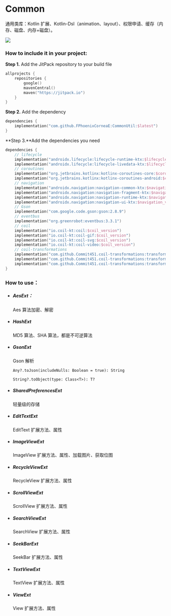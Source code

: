 # Common

通用类库：Kotlin 扩展、Kotlin-Dsl（animation、layout）、权限申请、缓存（内存、磁盘、内存+磁盘）。

[![](https://jitpack.io/v/FPhoenixCorneaE/CommonUtil.svg)](https://jitpack.io/#FPhoenixCorneaE/CommonUtil)

### How to include it in your project:

**Step 1.** Add the JitPack repository to your build file

```kotlin
allprojects {
    repositories {
        google()
        mavenCentral()
        maven("https://jitpack.io")
    }
}
```

**Step 2.** Add the dependency

```kotlin
dependencies {
    implementation("com.github.FPhoenixCorneaE:CommonUtil:$latest")
}
```

**Step 3.**Add the dependencies you need

```kotlin
dependencies {
    // lifecycle
    implementation("androidx.lifecycle:lifecycle-runtime-ktx:$lifecycle_version")
    implementation("androidx.lifecycle:lifecycle-livedata-ktx:$lifecycle_version")
    // coroutines
    implementation("org.jetbrains.kotlinx:kotlinx-coroutines-core:$coroutines_version")
    implementation("org.jetbrains.kotlinx:kotlinx-coroutines-android:$coroutines_version")
    // navigation
    implementation("androidx.navigation:navigation-common-ktx:$navigation_version")
    implementation("androidx.navigation:navigation-fragment-ktx:$navigation_version")
    implementation("androidx.navigation:navigation-runtime-ktx:$navigation_version")
    implementation("androidx.navigation:navigation-ui-ktx:$navigation_version")
    // Gson
    implementation("com.google.code.gson:gson:2.8.9")
    // eventbus
    implementation("org.greenrobot:eventbus:3.3.1")
    // coil
    implementation("io.coil-kt:coil:$coil_version")
    implementation("io.coil-kt:coil-gif:$coil_version")
    implementation("io.coil-kt:coil-svg:$coil_version")
    implementation("io.coil-kt:coil-video:$coil_version")
    // coil-transformations
    implementation("com.github.Commit451.coil-transformations:transformations:$coil_transformations_version")
    implementation("com.github.Commit451.coil-transformations:transformations-gpu:$coil_transformations_version")
    implementation("com.github.Commit451.coil-transformations:transformations-face-detection:$coil_transformations_version")
}
```

### How to use：

- ##### AesExt：

  Aes 算法加密、解密

- ##### HashExt

  MD5 算法、SHA 算法，都是不可逆算法

- ##### GsonExt

  Gson 解析

  `Any?.toJson(includeNulls: Boolean = true): String`

  `String?.toObject(type: Class<T>): T?`

- ##### SharedPreferencesExt

  轻量级的存储

- ##### EditTextExt

  EditText 扩展方法、属性

- ##### ImageViewExt

  ImageView 扩展方法、属性、加载图片、获取位图

- ##### RecycleViewExt

  RecycleView 扩展方法、属性

- ##### ScrollViewExt

  ScrollView 扩展方法、属性

- ##### SearchViewExt

  SearchView 扩展方法、属性

- ##### SeekBarExt

  SeekBar 扩展方法、属性

- ##### TextViewExt

  TextView 扩展方法、属性

- ##### ViewExt

  View 扩展方法、属性
